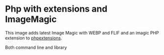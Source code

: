 # Php with extensions and ImageMagic

This image adds latest Image Magic with WEBP and FLIF and an imagic PHP extension to [phpextensions](https://hub.docker.com/r/grigori/phpextensions/).

Both command line and library 